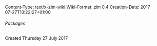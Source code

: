 Content-Type: text/x-zim-wiki
Wiki-Format: zim 0.4
Creation-Date: 2017-07-27T13:22:27+01:00

###### Packages ######
Created Thursday 27 July 2017

